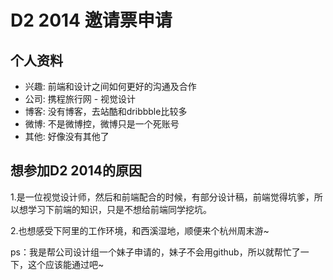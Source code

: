 # D2 2014 邀请票申请

## 个人资料

- 兴趣: 前端和设计之间如何更好的沟通及合作
- 公司: 携程旅行网 - 视觉设计
- 博客: 没有博客，去站酷和dribbble比较多
- 微博: 不是微博控，微博只是一个死账号
- 其他: 好像没有其他了

## 想参加D2 2014的原因

1.是一位视觉设计师，然后和前端配合的时候，有部分设计稿，前端觉得坑爹，所以想学习下前端的知识，只是不想给前端同学挖坑。

2.也想感受下阿里的工作环境，和西溪湿地，顺便来个杭州周末游~


ps：我是帮公司设计组一个妹子申请的，妹子不会用github，所以就帮忙了一下，这个应该能通过吧~